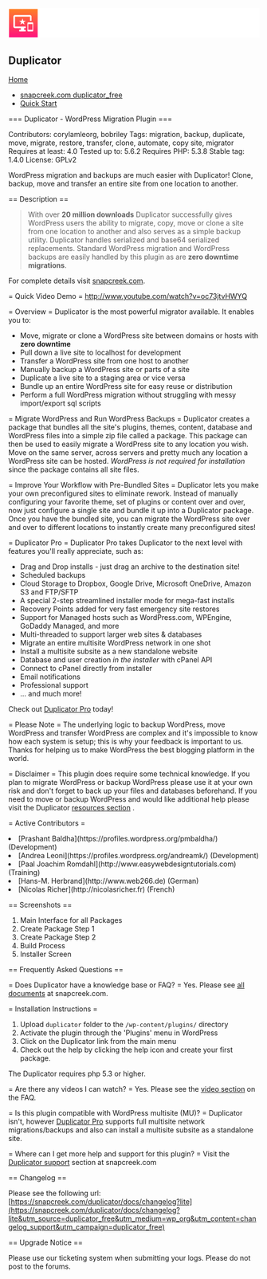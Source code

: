 ![Advicator Logo](../media/png/greybeard_header.png)  
## Duplicator 
[Home](../../README.md)  

- [snapcreek.com duplicator_free](https://snapcreek.com/duplicator/?utm_source=duplicator_free&utm_medium=wp_org&utm_content=desc_details&utm_campaign=duplicator_free)
- [Quick Start](https://snapcreek.com/duplicator/docs/quick-start/)


=== Duplicator - WordPress Migration Plugin ===

Contributors: corylamleorg, bobriley
Tags: migration, backup, duplicate, move, migrate, restore, transfer, clone, automate, copy site, migrator
Requires at least: 4.0
Tested up to: 5.6.2
Requires PHP: 5.3.8
Stable tag: 1.4.0
License: GPLv2

WordPress migration and backups are much easier with Duplicator! Clone, backup, move and transfer an entire site from one location to another. 

== Description ==

> With over **20 million downloads** Duplicator successfully gives WordPress users the ability to migrate, copy, move or clone a site from one location to another and also serves as a simple backup utility. Duplicator handles serialized and base64 serialized replacements.  Standard WordPress migration and WordPress backups are easily handled by this plugin as are **zero downtime migrations**.

For complete details visit [snapcreek.com](https://snapcreek.com/duplicator/?utm_source=duplicator_free&utm_medium=wp_org&utm_content=desc_details&utm_campaign=duplicator_free).  

= Quick Video Demo =
http://www.youtube.com/watch?v=oc73jtvHWYQ

= Overview =
Duplicator is the most powerful migrator available. It enables you to:

* Move, migrate or clone a WordPress site between domains or hosts with **zero downtime**
* Pull down a live site to localhost for development
* Transfer a WordPress site from one host to another
* Manually backup a WordPress site or parts of a site
* Duplicate a live site to a staging area or vice versa
* Bundle up an entire WordPress site for easy reuse or distribution
* Perform a full WordPress migration without struggling with messy import/export sql scripts

= Migrate WordPress and Run WordPress Backups =
Duplicator creates a package that bundles all the site's plugins, themes, content, database and WordPress files into a simple zip file called a package. This package can then be used to easily migrate a WordPress site to any location you wish.  Move on the same server, across servers and pretty much any location a WordPress site can be hosted.  *WordPress is not required for installation* since the package contains all site files.

= Improve Your Workflow with Pre-Bundled Sites =
Duplicator lets you make your own preconfigured sites to eliminate rework.  Instead of manually configuring your favorite theme, set of plugins or content over and over, now just configure a single site and bundle it up into a Duplicator package. Once you have the bundled site, you can migrate the WordPress site over and over to different locations to instantly create many preconfigured sites! 

= Duplicator Pro =
Duplicator Pro takes Duplicator to the next level with features you'll really appreciate, such as:

* Drag and Drop installs - just drag an archive to the destination site!
* Scheduled backups
* Cloud Storage to Dropbox, Google Drive, Microsoft OneDrive, Amazon S3 and FTP/SFTP
* A special 2-step streamlined installer mode for mega-fast installs
* Recovery Points added for very fast emergency site restores
* Support for Managed hosts such as WordPress.com, WPEngine, GoDaddy Managed, and more
* Multi-threaded to support larger web sites &amp; databases
* Migrate an entire multisite WordPress network in one shot
* Install a multisite subsite as a new standalone website
* Database and user creation *in the installer* with cPanel API
* Connect to cPanel directly from installer
* Email notifications
* Professional support
* ... and much more!

Check out [Duplicator Pro](https://snapcreek.com/duplicator/?utm_source=duplicator_free&utm_medium=wp_org&utm_content=wpo_premium&utm_campaign=duplicator_pro) today!

= Please Note =
The underlying logic to backup WordPress, move WordPress and transfer WordPress are complex and it's impossible to know how each system is setup; this is why your feedback is important to us.  Thanks for helping us to make WordPress the best blogging platform in the world.

= Disclaimer =
This plugin does require some technical knowledge.  If you plan to migrate WordPress or backup WordPress please use it at your own risk and don't forget to back up your files and databases beforehand. If you need to move or backup WordPress and would like additional help please visit the Duplicator [resources section](https://snapcreek.com/duplicator/docs/faqs-tech?utm_source=duplicator_free&utm_medium=wp_org&utm_content=free_disclaimer&utm_campaign=duplicator_free#faq-resource-030-q) .

= Active Contributors =
<li>[Prashant Baldha](https://profiles.wordpress.org/pmbaldha/) (Development)</li>
<li>[Andrea Leoni](https://profiles.wordpress.org/andreamk/) (Development)</li>
<li>[Paal Joachim Romdahl](http://www.easywebdesigntutorials.com) (Training)</li>
<li>[Hans-M. Herbrand](http://www.web266.de) (German) </li>
<li>[Nicolas Richer](http://nicolasricher.fr) (French)</li>

== Screenshots ==
 
1. Main Interface for all Packages
2. Create Package Step 1
3. Create Package Step 2
4. Build Process
5. Installer Screen

== Frequently Asked Questions ==

= Does Duplicator have a knowledge base or FAQ? =
Yes. Please see [all documents](https://snapcreek.com/duplicator/docs/?utm_source=duplicator_free&utm_medium=wp_org&utm_content=faq_docs&utm_campaign=duplicator_free) at snapcreek.com.

= Installation Instructions =
1. Upload `duplicator` folder to the `/wp-content/plugins/` directory
2. Activate the plugin through the 'Plugins' menu in WordPress
3. Click on the Duplicator link from the main menu
4. Check out the help by clicking the help icon and create your first package.

The Duplicator requires php 5.3 or higher.


= Are there any videos I can watch? =
Yes.  Please see the [video section](https://snapcreek.com/duplicator/docs/faqs-tech?utm_source=duplicator_free&utm_medium=wp_org&utm_content=faq_videos&utm_campaign=duplicator_free#faq-resource-070-q) on the FAQ.

= Is this plugin compatible with WordPress multisite (MU)? =
Duplicator isn't, however [Duplicator Pro](https://snapcreek.com/duplicator/?utm_source=duplicator_free&utm_medium=wp_org&utm_content=faq_dpro_multisiteinfo&utm_campaign=duplicator_pro) supports full multisite network migrations/backups and also can install a multisite subsite as a standalone site.

= Where can I get more help and support for this plugin? =
Visit the [Duplicator support](https://snapcreek.com/duplicator/docs/faqs-tech?utm_source=duplicator_free&utm_medium=wp_org&utm_content=faq_support&utm_campaign=duplicator_free#faq-resource-030-q) section at snapcreek.com


== Changelog ==

Please see the following url:
[https://snapcreek.com/duplicator/docs/changelog?lite](https://snapcreek.com/duplicator/docs/changelog?lite&utm_source=duplicator_free&utm_medium=wp_org&utm_content=changelog_support&utm_campaign=duplicator_free)



== Upgrade Notice ==

Please use our ticketing system when submitting your logs.  Please do not post to the forums.
